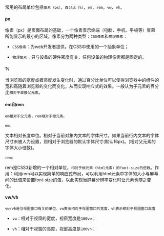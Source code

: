 常用的布局单位包括`像素（px）`，`百分比（%）`，`em`，`rem`，`vw`、`vh`。

#### px

像素（px）是页面布局的基础，一个像素表示终端（电脑、手机、平板等）屏幕所能显示的最小的区域，像素分为两种类型：`CSS像素`和`物理像素`：

* `CSS像素`：为web开发者提供，在CSS中使用的一个抽象单位；

* `物理像素`：只与设备的硬件密度有关，任何设备的物理像素都是固定的。

#### %

当浏览器的宽度或者高度发生变化时，通过百分比单位可以使得浏览器中的组件的宽和高随着浏览器的变化而变化，从而实现响应式的效果。一般认为子元素的百分比`相对于直接父元素`。

#### em和rem

`em相对于父元素，rem相对于根元素。`

`em`:

文本相对长度单位。相对于当前对象内文本的字体尺寸。如果当前行内文本的字体尺寸未被人为设置，则相对于浏览器的默认字体尺寸(默认16px)。(相对父元素的字体大小倍数)。

`rem`:

rem是CSS3新增的一个相对单位，`相对于根元素（html元素）的font-size的倍数`。作用：利用rem可以实现简单的响应式布局，可以利用html元素中字体的大小与屏幕间的比值来设置font-size的值，以此实现当屏幕分辨率变化时让元素也随之变化。

#### vw/vh

`vw/vh是与视图窗口有关的单位，vw表示相对于视图窗口的宽度，vh表示相对于视图窗口高度`

* `vw`：相对于视窗的宽度，视窗宽度是`100vw`；

* `vh`：相对于视窗的高度，视窗高度是`100vh`；